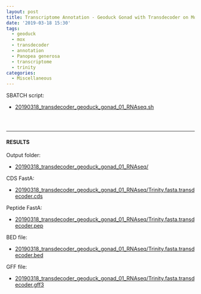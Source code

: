 ```yaml
---
layout: post
title: Transcriptome Annotation - Geoduck Gonad with Transdecoder on Mox
date: '2019-03-18 15:30'
tags:
  - geoduck
  - mox
  - transdecoder
  - annotation
  - Panopea generosa
  - transcriptome
  - trinity
categories:
  - Miscellaneous
---
```

SBATCH script:

- [20190318_transdecoder_geoduck_gonad_01_RNAseq.sh](http://gannet.fish.washington.edu/Atumefaciens/20190318_transdecoder_geoduck_gonad_01_RNAseq/20190318_transdecoder_geoduck_gonad_01_RNAseq.sh)

<pre><code>

</code></pre>



---

#### RESULTS

Output folder:

- [20190318_transdecoder_geoduck_gonad_01_RNAseq/](http://gannet.fish.washington.edu/Atumefaciens/20190318_transdecoder_geoduck_gonad_01_RNAseq/)

CDS FastA:

- [20190318_transdecoder_geoduck_gonad_01_RNAseq/Trinity.fasta.transdecoder.cds](http://gannet.fish.washington.edu/Atumefaciens/20190318_transdecoder_geoduck_gonad_01_RNAseq/Trinity.fasta.transdecoder.cds)

Peptide FastA:

- [20190318_transdecoder_geoduck_gonad_01_RNAseq/Trinity.fasta.transdecoder.pep](http://gannet.fish.washington.edu/Atumefaciens/20190318_transdecoder_geoduck_gonad_01_RNAseq/Trinity.fasta.transdecoder.pep)

BED file:

- [20190318_transdecoder_geoduck_gonad_01_RNAseq/Trinity.fasta.transdecoder.bed](http://gannet.fish.washington.edu/Atumefaciens/20190318_transdecoder_geoduck_gonad_01_RNAseq/Trinity.fasta.transdecoder.bed)

GFF file:

- [20190318_transdecoder_geoduck_gonad_01_RNAseq/Trinity.fasta.transdecoder.gff3](http://gannet.fish.washington.edu/Atumefaciens/20190318_transdecoder_geoduck_gonad_01_RNAseq/Trinity.fasta.transdecoder.gff3)
